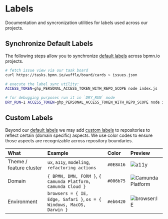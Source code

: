 # Labels

Documentation and syncronization utilities for labels used across our projects.


## Synchronize Default Labels

The following steps allow you to synchronize [default labels](./labels-default.yml) across bpmn.io projects.

```sh
# fetch issue view via our task board
curl https://tasks.bpmn.io/wuffle/board/cards > issues.json

# execute the label sync utility:
ACCESS_TOKEN=ghp_PERSONAL_ACCESS_TOKEN_WITH_REPO_SCOPE node index.js

# for debugging purposes run it in `DRY_RUN` mode
DRY_RUN=1 ACCESS_TOKEN=ghp_PERSONAL_ACCESS_TOKEN_WITH_REPO_SCOPE node index.js
```


## Custom Labels

Beyond our [default labels](./labels-default.yml) we may add [custom labels](./labels-additional.yml) to repositories to reflect certain (domain specific) aspects. We use color codes to ensure those aspects are recognizable across repository boundaries.

| What   | Example | Color   | Preview |
| :----- | :------ | :------ | :------ |
| Theme / feature cluster  | `ux`, `a11y`, `modeling`, `refactoring actions` | `#0E8A16` | ![a11y](https://img.shields.io/badge/a11y-0E8A16?style=flat) |
| Domain | `{ BPMN, DMN, FORM }`, `{ Camunda Platform, Camunda Cloud }` | `#006b75` | ![Camunda Platform](https://img.shields.io/badge/Camunda%20Platform-006b75?style=flat)|
| Environment | `browsers = { IE, Edge, Safari }`, `os = { Windows, MacOS, Darwin }` | `#eb6420` | ![browser:IE](https://img.shields.io/badge/browser:IE-eb6420?style=flat)|